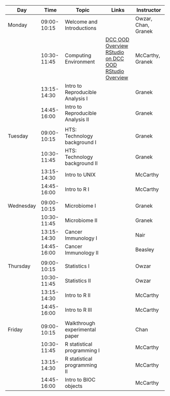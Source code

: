 | Day       |        Time | Topic                             | Links                                                                                                                                         | Instructor          |
|-----------|-------------|-----------------------------------|-----------------------------------------------------------------------------------------------------------------------------------------------|---------------------|
| Monday    | 09:00-10:15 | Welcome and Introductions         |                                                                                                                                               | Owzar, Chan, Granek |
|           | 10:30-11:45 | Computing Environment             | [DCC OOD Overview](computing/dcc_ood_overview.md) <br> [RStudio on DCC OOD](computing/dcc_ood_rstudio.md) <br> [RStudio Overview](computing/) | McCarthy, Granek    |
|           | 13:15-14:30 | Intro to Reproducible Analysis I  |                                                                                                                                               | Granek              |
|           | 14:45-16:00 | Intro to Reproducible Analysis II |                                                                                                                                               | Granek              |
|           |             |                                   |                                                                                                                                               |                     |
| Tuesday   | 09:00-10:15 | HTS: Technology background I      |                                                                                                                                               | Granek              |
|           | 10:30-11:45 | HTS: Technology background II     |                                                                                                                                               | Granek              |
|           | 13:15-14:30 | Intro to UNIX                     |                                                                                                                                               | McCarthy            |
|           | 14:45-16:00 | Intro to R I                      |                                                                                                                                               | McCarthy            |
|           |             |                                   |                                                                                                                                               |                     |
| Wednesday | 09:00-10:15 | Microbiome I                      |                                                                                                                                               | Granek              |
|           | 10:30-11:45 | Microbiome II                     |                                                                                                                                               | Granek              |
|           | 13:15-14:30 | Cancer Immunology I               |                                                                                                                                               | Nair                |
|           | 14:45-16:00 | Cancer Immunology II              |                                                                                                                                               | Beasley             |
|           |             |                                   |                                                                                                                                               |                     |
| Thursday  | 09:00-10:15 | Statistics I                      |                                                                                                                                               | Owzar               |
|           | 10:30-11:45 | Statistics II                     |                                                                                                                                               | Owzar               |
|           | 13:15-14:30 | Intro to R II                     |                                                                                                                                               | McCarthy            |
|           | 14:45-16:00 | Intro to R III                    |                                                                                                                                               | McCarthy            |
|           |             |                                   |                                                                                                                                               |                     |
| Friday    | 09:00-10:15 | Walkthrough experimental paper    |                                                                                                                                               | Chan                |
|           | 10:30-11:45 | R statistical programming I       |                                                                                                                                               | McCarthy            |
|           | 13:15-14:30 | R statistical programming II      |                                                                                                                                               | McCarthy            |
|           | 14:45-16:00 | Intro to BIOC objects             |                                                                                                                                               | McCarthy            |
